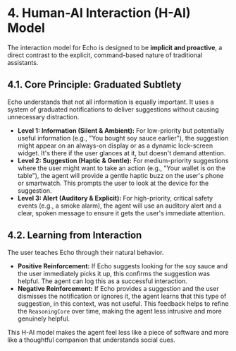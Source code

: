 # 4. Human-AI Interaction (H-AI) Model

The interaction model for Echo is designed to be **implicit and proactive**, a direct contrast to the explicit, command-based nature of traditional assistants.

## 4.1. Core Principle: Graduated Subtlety
Echo understands that not all information is equally important. It uses a system of graduated notifications to deliver suggestions without causing unnecessary distraction.

-   **Level 1: Information (Silent & Ambient):** For low-priority but potentially useful information (e.g., "You bought soy sauce earlier"), the suggestion might appear on an always-on display or as a dynamic lock-screen widget. It's there if the user glances at it, but doesn't demand attention.
-   **Level 2: Suggestion (Haptic & Gentle):** For medium-priority suggestions where the user might want to take an action (e.g., "Your wallet is on the table"), the agent will provide a gentle haptic buzz on the user's phone or smartwatch. This prompts the user to look at the device for the suggestion.
-   **Level 3: Alert (Auditory & Explicit):** For high-priority, critical safety events (e.g., a smoke alarm), the agent will use an auditory alert and a clear, spoken message to ensure it gets the user's immediate attention.

## 4.2. Learning from Interaction
The user teaches Echo through their natural behavior.
-   **Positive Reinforcement:** If Echo suggests looking for the soy sauce and the user immediately picks it up, this confirms the suggestion was helpful. The agent can log this as a successful interaction.
-   **Negative Reinforcement:** If Echo provides a suggestion and the user dismisses the notification or ignores it, the agent learns that this type of suggestion, in this context, was not useful. This feedback helps to refine the `ReasoningCore` over time, making the agent less intrusive and more genuinely helpful.

This H-AI model makes the agent feel less like a piece of software and more like a thoughtful companion that understands social cues.
